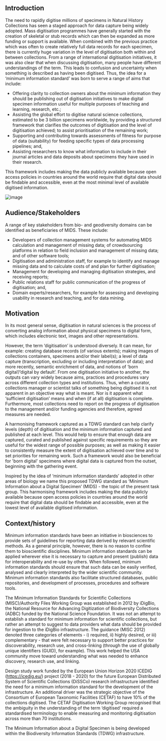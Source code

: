 ## Introduction

The need to rapidly digitise millions of specimens in Natural History Collections has seen a staged approach for data capture being widely adopted. Mass digitisation programmes have generally started with the creation of skeletal or stub records which can then be expanded as more funding or support is available. When combined with the previous practice which was often to create relatively full data records for each specimen, there is currently huge variation in the level of digitisation both within and between collections. From a range of international digitisation initiatives, it was also clear that when discussing digitisation, many people have different understandings of the term. This leads to confusion and uncertainty when something is described as having been digitised. Thus, the idea for a ‘minimum information standard’ was born to serve a range of aims that include:

- Offering clarity to collection owners about the minimum information they should be publishing out of digitisation initiatives to make digital specimen information useful for multiple purposes of teaching and learning, research, etc.;
- Assisting the global effort to digitise natural science collections, estimated to be 3 billion specimens worldwide, by providing a structured framework that clarifies the outcomes of digitisation and the level of digitisation achieved; to assist prioritisation of the remaining work;
- Supporting and contributing towards assessments of fitness for purpose of data (suitability) for feeding specific types of data processing pipelines; and,
- Assisting researchers to know what information to include in their journal articles and data deposits about specimens they have used in their research.

This framework includes making the data publicly available because open access policies in countries around the world require that digital data should be findable and accessible, even at the most minimal level of available digitised information.

![image](https://github.com/user-attachments/assets/1fd9605e-2dfe-417a-99c3-332ba46a88db)

## Audience/Stakeholders

A range of key stakeholders from bio- and geodiversity domains can be identified as beneficiaries of MIDS. These include:

- Developers of collection management systems for automating MIDS calculation and management of missing data; of crowdsourcing platforms in relation to field inclusion and management of missing data; and of other software tools;
- Digitisation and administration staff, for example to identify and manage missing data and to calculate costs of  and plan for further digitisation;
- Management for developing and managing digitisation strategies, and receiving reports;
- Public relations staff for public communication of the progress of digitisation; and,
- Domain experts/researchers, for example for assessing and developing usability in research and teaching, and for data mining.


## Motivation

In its most general sense, digitisation in natural sciences is the process of converting analog information about physical specimens to digital form, which includes electronic text, images and other representations. 

However, the term ‘digitisation’ is understood diversely. It can mean, for example: creating database records (of various extents); making images of collections containers, specimens and/or their label(s); a level of data capture (transcription, excluding or including interpretation of data); and more recently, semantic enrichment of data, and notions of ‘born digital’/’digital by default’. From one digitisation initiative to another, the outputs can vary widely because aims, practices and procedures vary across different collection types and institutions. Thus, when a curator, collections manager or scientist talks of something being digitised it is not apparent in an objective way what is meant. Nor is it apparent what ‘sufficient digitisation’ means and when (if at all) digitisation is complete. Furthermore, most collections need to report on the progress of digitisation to the management and/or funding agencies and therefore, agreed measures are needed.

A harmonising framework captured as a TDWG standard can help clarify levels (depth) of digitisation and the minimum information captured and published at each level. This would help to ensure that enough data are captured, curated and published against specific requirements so they are useful for the widest range of possible purposes; as well as making it easier to consistently measure the extent of digitisation achieved over time and to set priorities for remaining work. Such a framework would also be beneficial for 'born digital' specimens where digital data is captured from the outset, beginning with the gathering event.

Inspired by the idea of ‘minimum information standards’ adopted in other areas of biology we name this proposed TDWG standard as ‘Minimum Information about a Digital Specimen’ (MIDS) - the topic of the present task group. This harmonising framework includes making the data publicly available because open access policies in countries around the world require that digital data should be findable and accessible, even at the lowest level of available digitised information.

## Context/history

Minimum information standards have been an initiative in biosciences to provide sets of guidelines for reporting data derived by relevant scientific methods. As a general principle, however, there is no reason to confine them to bioscientific disciplines. Minimum information standards can be applied wherever else it is necessary to capture and present (publish) data for interoperability and re-use by others. When followed, minimum information standards should ensure that such data can be easily verified, analysed and clearly interpreted by the wider scientific community. Minimum information standards also facilitate structured databases, public repositories, and development of processes, procedures and software tools.

The Minimum Information Standards for Scientific Collections (MISC)/Authority Files Working Group was established in 2012 by iDigBio, the National Resource for Advancing Digitization of Biodiversity Collections (ADBC) funded by the National Science Foundation. It was not an attempt to establish a standard for minimum information for scientific collections, but rather an attempt to suggest to data providers what data should be provided for ingestion to the iDigBio infrastructure. The guidance (MISC 2012) denoted three categories of elements - i) required, ii) highly desired, or iii) complementary - that were felt necessary to support better practices for discoverability, research use, and cross-linking (through the use of globally unique identifiers (GUID), for example). This work helped the USA community move toward understanding what was needed to enhance discovery, research use, and linking.

Design study work funded by the European Union Horizon 2020 ICEDIG (https://icedig.eu/) project (2018 - 2020) for the future European Distributed System of Scientific Collections (DiSSCo) research infrastructure identified the need for a minimum information standard for the development of the infrastructure. An additional driver was the strategic objective of the Consortium of European Taxonomic Facilities (CETAF) to have 10% of the collections digitised. The CETAF Digitisation Working Group recognised that the ambiguity in the understanding of the term ‘digitised’ required a standardised terminology to enable measuring and monitoring digitisation across more than 70 institutions.

The Minimum Information about a Digital Specimen is being developed within the Biodiversity Information Standards (TDWG) infrastructure.
